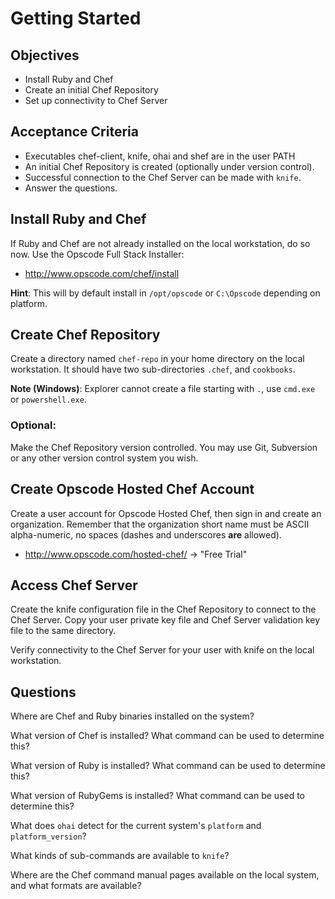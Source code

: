Getting Started
======================

## Objectives

* Install Ruby and Chef
* Create an initial Chef Repository
* Set up connectivity to Chef Server

## Acceptance Criteria

* Executables chef-client, knife, ohai and shef are in the user PATH
* An initial Chef Repository is created (optionally under version control).
* Successful connection to the Chef Server can be made with `knife`.
* Answer the questions.

## Install Ruby and Chef

If Ruby and Chef are not already installed on the local workstation,
do so now. Use the Opscode Full Stack Installer:

* http://www.opscode.com/chef/install

__Hint__: This will by default install in `/opt/opscode` or
  `C:\Opscode` depending on platform.

## Create Chef Repository

Create a directory named `chef-repo` in your home directory on the
local workstation. It should have two sub-directories `.chef`, and
`cookbooks`.

__Note (Windows)__: Explorer cannot create a file starting with `.`,
use `cmd.exe` or `powershell.exe`.

### Optional:

Make the Chef Repository version controlled. You may use Git,
Subversion or any other version control system you wish.

## Create Opscode Hosted Chef Account

Create a user account for Opscode Hosted Chef, then sign in and create
an organization. Remember that the organization short name must be
ASCII alpha-numeric, no spaces (dashes and underscores **are** allowed).

* http://www.opscode.com/hosted-chef/ -> "Free Trial"

## Access Chef Server

Create the knife configuration file in the Chef Repository to connect
to the Chef Server. Copy your user private key file and Chef Server
validation key file to the same directory.

Verify connectivity to the Chef Server for your user with knife on the
local workstation.

## Questions

Where are Chef and Ruby binaries installed on the system?

What version of Chef is installed? What command can be used to
determine this?

What version of Ruby is installed? What command can be used to
determine this?

What version of RubyGems is installed? What command can be used to
determine this?

What does `ohai` detect for the current system's `platform` and `platform_version`?

What kinds of sub-commands are available to `knife`?

Where are the Chef command manual pages available on the local system,
and what formats are available?
